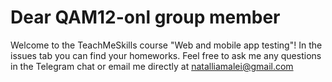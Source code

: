 # Dear QAM12-onl group member
Welcome to the TeachMeSkills course "Web and mobile app testing"! In the issues tab you can find your homeworks. Feel free to ask me any questions in the Telegram chat or email me directly at natalliamalei@gmail.com
